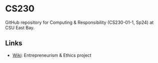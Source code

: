 # CS230
GitHub repository for Computing & Responsibility (CS230-01-1, Sp24) at CSU East Bay.

## Links
- [Wiki](https://github.com/aadiego/CS230/wiki]): Entrepreneurism & Ethics project
